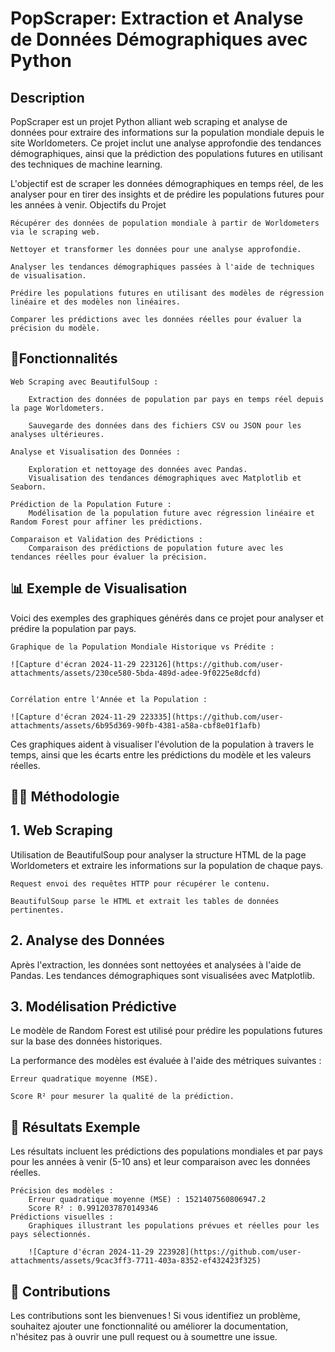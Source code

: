 # PopScraper: Extraction et Analyse de Données Démographiques avec Python

## Description

PopScraper est un projet Python alliant web scraping et analyse de données pour extraire des informations sur la population mondiale depuis le site Worldometers. Ce projet inclut une analyse approfondie des tendances démographiques, ainsi que la prédiction des populations futures en utilisant des techniques de machine learning.

L'objectif est de scraper les données démographiques en temps réel, de les analyser pour en tirer des insights et de prédire les populations futures pour les années à venir.
Objectifs du Projet

    Récupérer des données de population mondiale à partir de Worldometers via le scraping web.
    
    Nettoyer et transformer les données pour une analyse approfondie.
    
    Analyser les tendances démographiques passées à l'aide de techniques de visualisation.
    
    Prédire les populations futures en utilisant des modèles de régression linéaire et des modèles non linéaires.
    
    Comparer les prédictions avec les données réelles pour évaluer la précision du modèle.

## 🚀Fonctionnalités

    Web Scraping avec BeautifulSoup :
    
        Extraction des données de population par pays en temps réel depuis la page Worldometers.
        
        Sauvegarde des données dans des fichiers CSV ou JSON pour les analyses ultérieures.

    Analyse et Visualisation des Données :
    
        Exploration et nettoyage des données avec Pandas.
        Visualisation des tendances démographiques avec Matplotlib et Seaborn.

    Prédiction de la Population Future :
        Modélisation de la population future avec régression linéaire et Random Forest pour affiner les prédictions.

    Comparaison et Validation des Prédictions :
        Comparaison des prédictions de population future avec les tendances réelles pour évaluer la précision.

## 📊 Exemple de Visualisation

Voici des exemples des graphiques générés dans ce projet pour analyser et prédire la population par pays.

    Graphique de la Population Mondiale Historique vs Prédite :
    
    ![Capture d'écran 2024-11-29 223126](https://github.com/user-attachments/assets/230ce580-5bda-489d-adee-9f0225e8dcfd)


    Corrélation entre l'Année et la Population :

    ![Capture d'écran 2024-11-29 223335](https://github.com/user-attachments/assets/6b95d369-90fb-4381-a58a-cbf8e01f1afb)


Ces graphiques aident à visualiser l'évolution de la population à travers le temps, ainsi que les écarts entre les prédictions du modèle et les valeurs réelles.

## 🧑‍💻 Méthodologie
## 1. Web Scraping

Utilisation de BeautifulSoup pour analyser la structure HTML de la page Worldometers et extraire les informations sur la population de chaque pays.

    Request envoi des requêtes HTTP pour récupérer le contenu.
    
    BeautifulSoup parse le HTML et extrait les tables de données pertinentes.

## 2. Analyse des Données

Après l'extraction, les données sont nettoyées et analysées à l'aide de Pandas. Les tendances démographiques sont visualisées avec Matplotlib.

## 3. Modélisation Prédictive

Le modèle de Random Forest est utilisé pour prédire les populations futures sur la base des données historiques. 

La performance des modèles est évaluée à l'aide des métriques suivantes :

    Erreur quadratique moyenne (MSE).
    
    Score R² pour mesurer la qualité de la prédiction.

## 💬 Résultats Exemple

Les résultats incluent les prédictions des populations mondiales et par pays pour les années à venir (5-10 ans) et leur comparaison avec les données réelles.

    Précision des modèles :
        Erreur quadratique moyenne (MSE) : 1521407560806947.2
        Score R² : 0.9912037870149346
    Prédictions visuelles :
        Graphiques illustrant les populations prévues et réelles pour les pays sélectionnés.
        
        ![Capture d'écran 2024-11-29 223928](https://github.com/user-attachments/assets/9cac3ff3-7711-403a-8352-ef432423f325)


## 🤝 Contributions

Les contributions sont les bienvenues ! Si vous identifiez un problème, souhaitez ajouter une fonctionnalité ou améliorer la documentation, n'hésitez pas à ouvrir une pull request ou à soumettre une issue.
